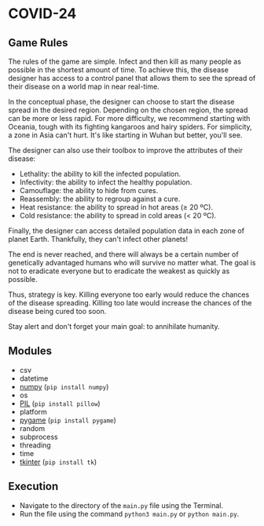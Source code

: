 # COVID-24

## Game Rules

The rules of the game are simple. Infect and then kill as many people as possible in the shortest amount of time. To achieve this, the disease designer has access to a control panel that allows them to see the spread of their disease on a world map in near real-time.

In the conceptual phase, the designer can choose to start the disease spread in the desired region. Depending on the chosen region, the spread can be more or less rapid. For more difficulty, we recommend starting with Oceania, tough with its fighting kangaroos and hairy spiders. For simplicity, a zone in Asia can't hurt. It's like starting in Wuhan but better, you'll see.

The designer can also use their toolbox to improve the attributes of their disease:
- Lethality: the ability to kill the infected population.
- Infectivity: the ability to infect the healthy population.
- Camouflage: the ability to hide from cures.
- Reassembly: the ability to regroup against a cure.
- Heat resistance: the ability to spread in hot areas (≥ 20 ºC).
- Cold resistance: the ability to spread in cold areas (< 20 ºC).

Finally, the designer can access detailed population data in each zone of planet Earth. Thankfully, they can't infect other planets!

The end is never reached, and there will always be a certain number of genetically advantaged humans who will survive no matter what. The goal is not to eradicate everyone but to eradicate the weakest as quickly as possible.

Thus, strategy is key. Killing everyone too early would reduce the chances of the disease spreading. Killing too late would increase the chances of the disease being cured too soon.

Stay alert and don't forget your main goal: to annihilate humanity.

## Modules

- csv
- datetime
- [numpy](https://pypi.org/project/numpy/) (`pip install numpy`)
- os
- [PIL](https://pypi.org/project/pillow/) (`pip install pillow`)
- platform
- [pygame](https://pypi.org/project/pygame/) (`pip install pygame`)
- random
- subprocess
- threading
- time
- [tkinter](https://docs.python.org/3/library/tkinter.html) (`pip install tk`)

## Execution

- Navigate to the directory of the `main.py` file using the Terminal.
- Run the file using the command `python3 main.py` or `python main.py`.